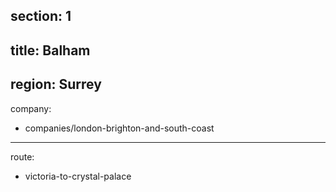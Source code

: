 section: 1
----
title: Balham
----
region: Surrey
----
company:
- companies/london-brighton-and-south-coast
----
route:
- victoria-to-crystal-palace
